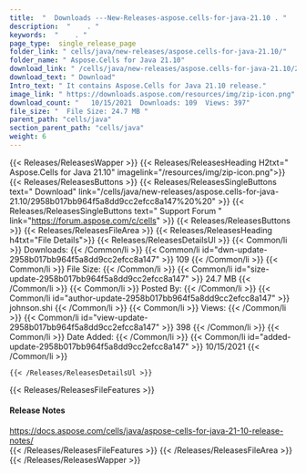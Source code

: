 ```yaml
---
title:  "  Downloads ---New-Releases-aspose.cells-for-java-21.10 . " 
description:  "    . " 
keywords:  "    . " 
page_type:  single_release_page
folder_link: " cells/java/new-releases/aspose.cells-for-java-21.10/"
folder_name: " Aspose.Cells for Java 21.10"
download_link: " /cells/java/new-releases/aspose.cells-for-java-21.10/2958b017bb964f5a8dd9cc2efcc8a147"
download_text: " Download"
Intro_text: " It contains Aspose.Cells for Java 21.10 release."
image_link: " https://downloads.aspose.com/resources/img/zip-icon.png"
download_count: "   10/15/2021  Downloads: 109  Views: 397"
file_size: "  File Size: 24.7 MB "
parent_path: "cells/java"
section_parent_path: "cells/java"
weight: 6 
---
```


{{< Releases/ReleasesWapper >}}
  {{< Releases/ReleasesHeading H2txt=" Aspose.Cells for Java 21.10" imagelink="/resources/img/zip-icon.png">}}
  {{< Releases/ReleasesButtons >}}
    {{< Releases/ReleasesSingleButtons text=" Download" link="/cells/java/new-releases/aspose.cells-for-java-21.10/2958b017bb964f5a8dd9cc2efcc8a147%20%20" >}}
    {{< Releases/ReleasesSingleButtons text=" Support Forum " link="https://forum.aspose.com/c/cells" >}}
  {{< Releases/ReleasesButtons >}}
  {{< Releases/ReleasesFileArea >}}
    {{< Releases/ReleasesHeading h4txt="File Details">}}
    {{< Releases/ReleasesDetailsUl >}}
            {{< Common/li  >}} Downloads: {{< /Common/li >}} 
      {{< Common/li id="dwn-update-2958b017bb964f5a8dd9cc2efcc8a147" >}} 109 {{< /Common/li >}} 
      {{< Common/li  >}} File Size: {{< /Common/li >}} 
      {{< Common/li id="size-update-2958b017bb964f5a8dd9cc2efcc8a147" >}} 24.7 MB {{< /Common/li >}} 
      {{< Common/li  >}} Posted By: {{< /Common/li >}} 
      {{< Common/li id="author-update-2958b017bb964f5a8dd9cc2efcc8a147" >}} johnson.shi {{< /Common/li >}} 
      {{< Common/li  >}} Views: {{< /Common/li >}} 
      {{< Common/li id="view-update-2958b017bb964f5a8dd9cc2efcc8a147" >}} 398 {{< /Common/li >}} 
      {{< Common/li  >}} Date Added: {{< /Common/li >}} 
      {{< Common/li id="added-update-2958b017bb964f5a8dd9cc2efcc8a147" >}} 10/15/2021 {{< /Common/li >}} 

    {{< /Releases/ReleasesDetailsUl >}}

  {{< Releases/ReleasesFileFeatures >}}
      <h4>Release Notes</h4><div><a href="https://docs.aspose.com/cells/java/aspose-cells-for-java-21-10-release-notes/">https://docs.aspose.com/cells/java/aspose-cells-for-java-21-10-release-notes/</a></div>
  {{< /Releases/ReleasesFileFeatures >}}
 {{< /Releases/ReleasesFileArea >}}
{{< /Releases/ReleasesWapper >}}


